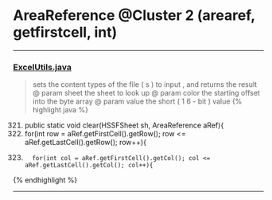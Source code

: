 # AreaReference @Cluster 2 (arearef, getfirstcell, int)

***

### [ExcelUtils.java](https://searchcode.com/codesearch/view/60212069/)
> sets the content types of the file ( s ) to input , and returns the result @ param sheet the sheet to look up @ param color the starting offset into the byte array @ param value the short ( 1 6 - bit ) value 
{% highlight java %}
321. public static void clear(HSSFSheet sh, AreaReference aRef){
322.   for(int row = aRef.getFirstCell().getRow(); row <= aRef.getLastCell().getRow(); row++){
325.       for(int col = aRef.getFirstCell().getCol(); col <= aRef.getLastCell().getCol(); col++){
{% endhighlight %}

***

